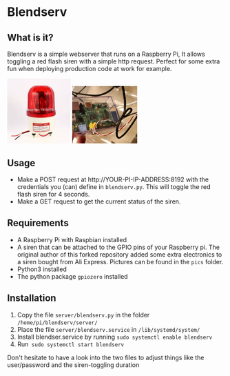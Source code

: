 # Blendserv

## What is it?
Blendserv is a simple webserver that runs on a Raspberry Pi, It allows toggling a red flash siren with a simple http request. Perfect for some extra fun when deploying production code at work for example.

<img src="siren.jpg" width="30%"><img src="gpio.jpg" width="30%">

## Usage
- Make a POST request at http://YOUR-PI-IP-ADDRESS:8192 with the credentials you (can) define in `blendserv.py`. This will toggle the red flash siren for 4 seconds. 
- Make a GET request to get the current status of the siren.

## Requirements
- A Raspberry Pi with Raspbian installed
- A siren that can be attached to the GPIO pins of your Raspberry pi. The original author of this forked repository added some extra electronics to a siren bought from Ali Express. Pictures can be found in the `pics` folder.
- Python3 installed
- The python package `gpiozero` installed
 
## Installation
1. Copy the file `server/blendserv.py` in the folder `/home/pi/blendserv/server/`
2. Place the file `server/blendserv.service` in `/lib/systemd/system/`
4. Install blendser.service  by running `sudo systemctl enable blendserv`
5. Run` sudo systemctl start blendserv`

Don't hesitate to have a look into the two files to adjust things like the user/password and the siren-toggling duration

